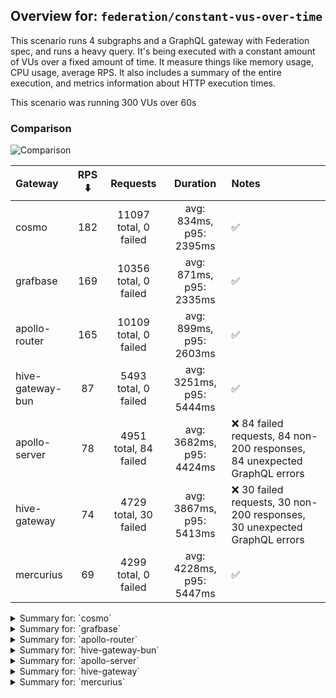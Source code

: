 ## Overview for: `federation/constant-vus-over-time`


This scenario runs 4 subgraphs and a GraphQL gateway with Federation spec, and runs a heavy query. It's being executed with a constant amount of VUs over a fixed amount of time. It measure things like memory usage, CPU usage, average RPS. It also includes a summary of the entire execution, and metrics information about HTTP execution times.


This scenario was running 300 VUs over 60s


### Comparison


<img src="https://imagedelivery.net/KYe9TScr4TldYHA48pczVg/1ff8990d-d68f-4d2b-39bf-a2cc432a9500/public" alt="Comparison" />


| Gateway          | RPS ⬇️ |       Requests        |         Duration         | Notes                                                                    |
| :--------------- | :----: | :-------------------: | :----------------------: | :----------------------------------------------------------------------- |
| cosmo            |  182   | 11097 total, 0 failed | avg: 834ms, p95: 2395ms  | ✅                                                                        |
| grafbase         |  169   | 10356 total, 0 failed | avg: 871ms, p95: 2335ms  | ✅                                                                        |
| apollo-router    |  165   | 10109 total, 0 failed | avg: 899ms, p95: 2603ms  | ✅                                                                        |
| hive-gateway-bun |   87   | 5493 total, 0 failed  | avg: 3251ms, p95: 5444ms | ✅                                                                        |
| apollo-server    |   78   | 4951 total, 84 failed | avg: 3682ms, p95: 4424ms | ❌ 84 failed requests, 84 non-200 responses, 84 unexpected GraphQL errors |
| hive-gateway     |   74   | 4729 total, 30 failed | avg: 3867ms, p95: 5413ms | ❌ 30 failed requests, 30 non-200 responses, 30 unexpected GraphQL errors |
| mercurius        |   69   | 4299 total, 0 failed  | avg: 4228ms, p95: 5447ms | ✅                                                                        |



<details>
  <summary>Summary for: `cosmo`</summary>

  **K6 Output**




```
     ✓ response code was 200
     ✓ no graphql errors
     ✓ valid response structure

     █ setup

     checks.........................: 100.00% ✓ 33231      ✗ 0    
     data_received..................: 974 MB  16 MB/s
     data_sent......................: 13 MB   216 kB/s
     http_req_blocked...............: avg=1.53ms   min=1.48µs  med=3.14µs   max=2.08s  p(90)=4.92µs   p(95)=10.91µs 
     http_req_connecting............: avg=815.4µs  min=0s      med=0s       max=2.01s  p(90)=0s       p(95)=0s      
     http_req_duration..............: avg=833.73ms min=3.25ms  med=633.09ms max=5.38s  p(90)=1.84s    p(95)=2.39s   
       { expected_response:true }...: avg=833.73ms min=3.25ms  med=633.09ms max=5.38s  p(90)=1.84s    p(95)=2.39s   
     http_req_failed................: 0.00%   ✓ 0          ✗ 11097
     http_req_receiving.............: avg=327.1ms  min=33.5µs  med=88.05µs  max=4.58s  p(90)=1.27s    p(95)=1.87s   
     http_req_sending...............: avg=14.27ms  min=7.97µs  med=14.6µs   max=3.09s  p(90)=65.08µs  p(95)=953.88µs
     http_req_tls_handshaking.......: avg=0s       min=0s      med=0s       max=0s     p(90)=0s       p(95)=0s      
     http_req_waiting...............: avg=492.36ms min=3.06ms  med=456.51ms max=2.15s  p(90)=902.87ms p(95)=1.06s   
     http_reqs......................: 11097   182.212366/s
     iteration_duration.............: avg=1.62s    min=20.82ms med=1.32s    max=10.19s p(90)=3.47s    p(95)=4.12s   
     iterations.....................: 11077   181.883966/s
     vus............................: 300     min=300      max=300
     vus_max........................: 300     min=300      max=300
```


**Performance Overview**


<img src="https://imagedelivery.net/KYe9TScr4TldYHA48pczVg/e1071be7-8a9f-4bbc-3a3e-0f098b644b00/public" alt="Performance Overview" />


**Subgraphs Overview**


<img src="https://imagedelivery.net/KYe9TScr4TldYHA48pczVg/0193694a-6f46-46dc-893b-8f1af14c8e00/public" alt="Subgraphs Overview" />


**HTTP Overview**


<img src="https://imagedelivery.net/KYe9TScr4TldYHA48pczVg/c959175d-a7af-4807-2b09-6bcfe9ce1a00/public" alt="HTTP Overview" />


  </details>

<details>
  <summary>Summary for: `grafbase`</summary>

  **K6 Output**




```
     ✓ response code was 200
     ✓ no graphql errors
     ✓ valid response structure

     █ setup

     checks.........................: 100.00% ✓ 31008      ✗ 0    
     data_received..................: 910 MB  15 MB/s
     data_sent......................: 12 MB   202 kB/s
     http_req_blocked...............: avg=1.4ms    min=1.34µs  med=3.28µs   max=2.49s p(90)=4.79µs   p(95)=11.05µs
     http_req_connecting............: avg=1.21ms   min=0s      med=0s       max=2.49s p(90)=0s       p(95)=0s     
     http_req_duration..............: avg=871.46ms min=3.12ms  med=702.9ms  max=5.1s  p(90)=1.82s    p(95)=2.33s  
       { expected_response:true }...: avg=871.46ms min=3.12ms  med=702.9ms  max=5.1s  p(90)=1.82s    p(95)=2.33s  
     http_req_failed................: 0.00%   ✓ 0          ✗ 10356
     http_req_receiving.............: avg=289.77ms min=31.87µs med=83.01µs  max=4.47s p(90)=1.14s    p(95)=1.85s  
     http_req_sending...............: avg=20.96ms  min=7.46µs  med=14.67µs  max=3.31s p(90)=130.38µs p(95)=15.28ms
     http_req_tls_handshaking.......: avg=0s       min=0s      med=0s       max=0s    p(90)=0s       p(95)=0s     
     http_req_waiting...............: avg=560.72ms min=3.05ms  med=507.32ms max=2.71s p(90)=1.08s    p(95)=1.3s   
     http_reqs......................: 10356   169.788341/s
     iteration_duration.............: avg=1.74s    min=22.18ms med=1.43s    max=9.92s p(90)=3.63s    p(95)=4.51s  
     iterations.....................: 10336   169.460438/s
     vus............................: 11      min=11       max=300
     vus_max........................: 300     min=300      max=300
```


**Performance Overview**


<img src="https://imagedelivery.net/KYe9TScr4TldYHA48pczVg/b7f02224-2de2-48f5-0456-cecad572aa00/public" alt="Performance Overview" />


**Subgraphs Overview**


<img src="https://imagedelivery.net/KYe9TScr4TldYHA48pczVg/1ee8b7f0-7671-45f9-072a-78bf6329ff00/public" alt="Subgraphs Overview" />


**HTTP Overview**


<img src="https://imagedelivery.net/KYe9TScr4TldYHA48pczVg/e2438a0b-be2b-4ed2-8cff-718df3f3dc00/public" alt="HTTP Overview" />


  </details>

<details>
  <summary>Summary for: `apollo-router`</summary>

  **K6 Output**




```
     ✓ response code was 200
     ✓ no graphql errors
     ✓ valid response structure

     █ setup

     checks.........................: 100.00% ✓ 30267      ✗ 0    
     data_received..................: 887 MB  15 MB/s
     data_sent......................: 12 MB   197 kB/s
     http_req_blocked...............: avg=1.42ms   min=1.37µs  med=3.02µs   max=2.13s  p(90)=4.7µs    p(95)=10.47µs
     http_req_connecting............: avg=926.42µs min=0s      med=0s       max=1.25s  p(90)=0s       p(95)=0s     
     http_req_duration..............: avg=898.83ms min=6.31ms  med=721.82ms max=6.1s   p(90)=1.89s    p(95)=2.6s   
       { expected_response:true }...: avg=898.83ms min=6.31ms  med=721.82ms max=6.1s   p(90)=1.89s    p(95)=2.6s   
     http_req_failed................: 0.00%   ✓ 0          ✗ 10109
     http_req_receiving.............: avg=301.55ms min=32.65µs med=80.39µs  max=4.98s  p(90)=1.28s    p(95)=1.93s  
     http_req_sending...............: avg=21.19ms  min=7.96µs  med=13.97µs  max=4.04s  p(90)=122.45µs p(95)=11.49ms
     http_req_tls_handshaking.......: avg=0s       min=0s      med=0s       max=0s     p(90)=0s       p(95)=0s     
     http_req_waiting...............: avg=576.08ms min=6.21ms  med=528.68ms max=2.53s  p(90)=1.06s    p(95)=1.17s  
     http_reqs......................: 10109   165.556787/s
     iteration_duration.............: avg=1.78s    min=26.08ms med=1.48s    max=11.69s p(90)=3.64s    p(95)=4.44s  
     iterations.....................: 10089   165.229243/s
     vus............................: 48      min=48       max=300
     vus_max........................: 300     min=300      max=300
```


**Performance Overview**


<img src="https://imagedelivery.net/KYe9TScr4TldYHA48pczVg/76334ccd-d4bc-4be9-fca9-44ace2e0c200/public" alt="Performance Overview" />


**Subgraphs Overview**


<img src="https://imagedelivery.net/KYe9TScr4TldYHA48pczVg/141dd420-90ec-4c66-d827-3e35a30f6500/public" alt="Subgraphs Overview" />


**HTTP Overview**


<img src="https://imagedelivery.net/KYe9TScr4TldYHA48pczVg/2683107e-fcf6-4430-bc8e-70b9174c9d00/public" alt="HTTP Overview" />


  </details>

<details>
  <summary>Summary for: `hive-gateway-bun`</summary>

  **K6 Output**




```
     ✓ response code was 200
     ✓ no graphql errors
     ✓ valid response structure

     █ setup

     checks.........................: 100.00% ✓ 16419     ✗ 0    
     data_received..................: 482 MB  7.6 MB/s
     data_sent......................: 6.5 MB  103 kB/s
     http_req_blocked...............: avg=437.25µs min=1.39µs  med=3.38µs   max=385.48ms p(90)=5.48µs  p(95)=286.88µs
     http_req_connecting............: avg=323.74µs min=0s      med=0s       max=16.83ms  p(90)=0s      p(95)=179.96µs
     http_req_duration..............: avg=3.25s    min=16.27ms med=3.03s    max=8.77s    p(90)=4.82s   p(95)=5.44s   
       { expected_response:true }...: avg=3.25s    min=16.27ms med=3.03s    max=8.77s    p(90)=4.82s   p(95)=5.44s   
     http_req_failed................: 0.00%   ✓ 0         ✗ 5493 
     http_req_receiving.............: avg=50.79ms  min=35.32µs med=104.36µs max=1.91s    p(90)=13.8ms  p(95)=342.55ms
     http_req_sending...............: avg=1.3ms    min=8.85µs  med=15.83µs  max=251.31ms p(90)=129.6µs p(95)=391.88µs
     http_req_tls_handshaking.......: avg=0s       min=0s      med=0s       max=0s       p(90)=0s      p(95)=0s      
     http_req_waiting...............: avg=3.19s    min=16.01ms med=2.99s    max=8.77s    p(90)=4.79s   p(95)=5.4s    
     http_reqs......................: 5493    87.083231/s
     iteration_duration.............: avg=3.37s    min=87.94ms med=3.13s    max=8.8s     p(90)=4.93s   p(95)=5.66s   
     iterations.....................: 5473    86.766161/s
     vus............................: 17      min=17      max=300
     vus_max........................: 300     min=300     max=300
```


**Performance Overview**


<img src="https://imagedelivery.net/KYe9TScr4TldYHA48pczVg/48e5784a-d00d-46ab-b99c-e371b621d200/public" alt="Performance Overview" />


**Subgraphs Overview**


<img src="https://imagedelivery.net/KYe9TScr4TldYHA48pczVg/0591a137-732a-4cb1-443d-468c22b23200/public" alt="Subgraphs Overview" />


**HTTP Overview**


<img src="https://imagedelivery.net/KYe9TScr4TldYHA48pczVg/12f41e41-d437-443f-7ce9-6194902fde00/public" alt="HTTP Overview" />


  </details>

<details>
  <summary>Summary for: `apollo-server`</summary>

  **K6 Output**




```
     ✗ response code was 200
      ↳  98% — ✓ 4847 / ✗ 84
     ✗ no graphql errors
      ↳  98% — ✓ 4847 / ✗ 84
     ✓ valid response structure

     █ setup

     checks.........................: 98.85% ✓ 14541     ✗ 168  
     data_received..................: 428 MB 6.8 MB/s
     data_sent......................: 5.9 MB 93 kB/s
     http_req_blocked...............: avg=332.07µs min=1.48µs   med=3µs     max=69.42ms p(90)=5.01µs   p(95)=510.68µs
     http_req_connecting............: avg=304.7µs  min=0s       med=0s      max=36.34ms p(90)=0s       p(95)=285.3µs 
     http_req_duration..............: avg=3.68s    min=12.71ms  med=2s      max=1m0s    p(90)=2.84s    p(95)=4.42s   
       { expected_response:true }...: avg=2.7s     min=12.71ms  med=1.99s   max=59.03s  p(90)=2.76s    p(95)=3.08s   
     http_req_failed................: 1.69%  ✓ 84        ✗ 4867 
     http_req_receiving.............: avg=294.73µs min=0s       med=110.6µs max=91.06ms p(90)=197.23µs p(95)=309.86µs
     http_req_sending...............: avg=529.58µs min=8.67µs   med=15.43µs max=29.11ms p(90)=35.55µs  p(95)=359.35µs
     http_req_tls_handshaking.......: avg=0s       min=0s       med=0s      max=0s      p(90)=0s       p(95)=0s      
     http_req_waiting...............: avg=3.68s    min=12.62ms  med=2s      max=1m0s    p(90)=2.84s    p(95)=4.41s   
     http_reqs......................: 4951   78.726395/s
     iteration_duration.............: avg=3.71s    min=138.24ms med=2.02s   max=1m0s    p(90)=2.85s    p(95)=4.7s    
     iterations.....................: 4931   78.408373/s
     vus............................: 123    min=123     max=300
     vus_max........................: 300    min=300     max=300
```


**Performance Overview**


<img src="https://imagedelivery.net/KYe9TScr4TldYHA48pczVg/31fbdcac-0586-41ac-9a8e-238ab4290f00/public" alt="Performance Overview" />


**Subgraphs Overview**


<img src="https://imagedelivery.net/KYe9TScr4TldYHA48pczVg/c1f88b80-101c-4fd6-84c5-3afacb92bb00/public" alt="Subgraphs Overview" />


**HTTP Overview**


<img src="https://imagedelivery.net/KYe9TScr4TldYHA48pczVg/779bb2f9-0212-4628-8761-39e2c3137e00/public" alt="HTTP Overview" />


  </details>

<details>
  <summary>Summary for: `hive-gateway`</summary>

  **K6 Output**




```
     ✗ response code was 200
      ↳  99% — ✓ 4679 / ✗ 30
     ✗ no graphql errors
      ↳  99% — ✓ 4679 / ✗ 30
     ✓ valid response structure

     █ setup

     checks.........................: 99.57% ✓ 14037     ✗ 60   
     data_received..................: 413 MB 6.5 MB/s
     data_sent......................: 5.6 MB 89 kB/s
     http_req_blocked...............: avg=467.91µs min=1.6µs    med=3.98µs   max=37.74ms p(90)=5.94µs   p(95)=2.28ms  
     http_req_connecting............: avg=445.25µs min=0s       med=0s       max=18.67ms p(90)=0s       p(95)=2.11ms  
     http_req_duration..............: avg=3.86s    min=15.89ms  med=2.54s    max=1m0s    p(90)=3.69s    p(95)=5.41s   
       { expected_response:true }...: avg=3.5s     min=15.89ms  med=2.53s    max=59.57s  p(90)=3.65s    p(95)=5.03s   
     http_req_failed................: 0.63%  ✓ 30        ✗ 4699 
     http_req_receiving.............: avg=384.16µs min=0s       med=113.35µs max=73.58ms p(90)=458.87µs p(95)=1.24ms  
     http_req_sending...............: avg=174.33µs min=8.86µs   med=22.73µs  max=42.41ms p(90)=49.26µs  p(95)=245.59µs
     http_req_tls_handshaking.......: avg=0s       min=0s       med=0s       max=0s      p(90)=0s       p(95)=0s      
     http_req_waiting...............: avg=3.86s    min=15.78ms  med=2.54s    max=1m0s    p(90)=3.69s    p(95)=5.41s   
     http_reqs......................: 4729   74.825483/s
     iteration_duration.............: avg=3.9s     min=109.58ms med=2.56s    max=1m0s    p(90)=3.72s    p(95)=5.46s   
     iterations.....................: 4709   74.509029/s
     vus............................: 26     min=26      max=300
     vus_max........................: 300    min=300     max=300
```


**Performance Overview**


<img src="https://imagedelivery.net/KYe9TScr4TldYHA48pczVg/0480bfc2-2eab-43ff-1f74-22b0128e3d00/public" alt="Performance Overview" />


**Subgraphs Overview**


<img src="https://imagedelivery.net/KYe9TScr4TldYHA48pczVg/994a2977-14ff-4d7e-5dd2-d7841457aa00/public" alt="Subgraphs Overview" />


**HTTP Overview**


<img src="https://imagedelivery.net/KYe9TScr4TldYHA48pczVg/823fbc06-9973-46e8-684c-83c9980c1400/public" alt="HTTP Overview" />


  </details>

<details>
  <summary>Summary for: `mercurius`</summary>

  **K6 Output**




```
     ✓ response code was 200
     ✓ no graphql errors
     ✓ valid response structure

     █ setup

     checks.........................: 100.00% ✓ 12837     ✗ 0    
     data_received..................: 377 MB  6.1 MB/s
     data_sent......................: 5.1 MB  82 kB/s
     http_req_blocked...............: avg=650.02µs min=1.53µs   med=3.76µs   max=23.3ms  p(90)=6.07µs   p(95)=6.28ms  
     http_req_connecting............: avg=636.36µs min=0s       med=0s       max=23.24ms p(90)=0s       p(95)=6.21ms  
     http_req_duration..............: avg=4.22s    min=14.61ms  med=4.2s     max=9.27s   p(90)=5s       p(95)=5.44s   
       { expected_response:true }...: avg=4.22s    min=14.61ms  med=4.2s     max=9.27s   p(90)=5s       p(95)=5.44s   
     http_req_failed................: 0.00%   ✓ 0         ✗ 4299 
     http_req_receiving.............: avg=6.78ms   min=39.45µs  med=103.71µs max=911.8ms p(90)=230.05µs p(95)=457.22µs
     http_req_sending...............: avg=96.29µs  min=9.14µs   med=19.59µs  max=53.53ms p(90)=39.75µs  p(95)=211.11µs
     http_req_tls_handshaking.......: avg=0s       min=0s       med=0s       max=0s      p(90)=0s       p(95)=0s      
     http_req_waiting...............: avg=4.22s    min=14.51ms  med=4.2s     max=9.27s   p(90)=5s       p(95)=5.44s   
     http_reqs......................: 4299    69.184434/s
     iteration_duration.............: avg=4.27s    min=585.79ms med=4.21s    max=9.29s   p(90)=5.02s    p(95)=5.45s   
     iterations.....................: 4279    68.862572/s
     vus............................: 78      min=78      max=300
     vus_max........................: 300     min=300     max=300
```


**Performance Overview**


<img src="https://imagedelivery.net/KYe9TScr4TldYHA48pczVg/5266bcc3-c9a8-46d2-73e6-a370d7ca5f00/public" alt="Performance Overview" />


**Subgraphs Overview**


<img src="https://imagedelivery.net/KYe9TScr4TldYHA48pczVg/79316e89-935b-4d81-718d-f6271f8cca00/public" alt="Subgraphs Overview" />


**HTTP Overview**


<img src="https://imagedelivery.net/KYe9TScr4TldYHA48pczVg/27a15cbd-95c1-4d49-80e5-6657cc263f00/public" alt="HTTP Overview" />


  </details>